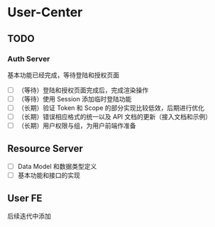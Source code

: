 # User-Center

## TODO

### Auth Server

基本功能已经完成，等待登陆和授权页面

- [ ] （等待）登陆和授权页面完成后，完成渲染操作
- [ ] （等待）使用 Session 添加临时登陆功能
- [ ] （长期）验证 Token 和 Scope 的部分实现比较低效，后期进行优化
- [ ] （长期）错误相应格式的统一以及 API 文档的更新（接入文档和示例）
- [ ] （长期）用户权限与组，为用户前端作准备

## Resource Server

- [ ] Data Model 和数据类型定义
- [ ] 基本功能和接口的实现

## User FE

后续迭代中添加

